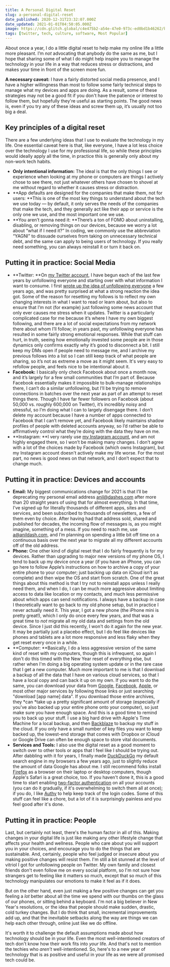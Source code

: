 ```yaml
---
title: A Personal Digital Reset
slug: a-personal-digital-reset
date_published: 2020-12-31T23:32:07.000Z
date_updated: 2021-01-01T04:50:05.000Z
image: https://cdn.glitch.global/c4e475b2-a54e-47e0-973c-ed0bd1b46262/keyboard-closeup.jpeg?v=1669581887215
tags: [twitter, tech, culture, software, Most Popular]
---
```


About once a year, I do a little digital reset to help make my online life a little more pleasant. I’m *not* advocating that anybody do the same as me, but I hope that sharing some of what I do might help inspire you to manage the technology in your life in a way that reduces stress or distractions, and makes your time in front of the screen more fun.

**A necessary caveat:** I have a fairly distorted social media presence, and I have a higher willingness than most to follow some fairly technical steps to manage what my devices and apps are doing. As a result, some of these strategies may not be a good fit if you don't have the patience or interest to follow them, but hopefully they're useful as starting points. The good news is, even if you try any of these ideas and screw them up, it’s usually not too big a deal.

## Key principles of a digital reset

There are a few underlying ideas that I use to evaluate the technology in my life. One essential caveat here is that, like everyone, I have a lot less choice over the technology I use for my professional life, so while these principles would ideally apply all the time, in practice this is generally only about my non-work tech habits.

- **Only intentional information:** The ideal is that the only things I see or experience when looking at my phone or computers are things I actively chose to see there, not just whatever others have chosen to shovel at me without regard to whether it causes stress or distraction.
- **App defaults are designed for the companies that make them, not for users: **This is one of the most key things to understand about the tech we use today — by default, it only serves the needs of the companies that make the tech, and they generally act like their app or service is the only one we use, and the most important one we use.
- **You aren’t gonna need it: **There’s a ton of FOMO about uninstalling, disabling, or removing things on our devices, because we worry a lot about “what if I need it?” In coding, we commonly use the abbreviation “YAGNI” to dissuade ourselves from taking on unnecessary technical debt, and the same can apply to being users of technology. If you really need something, you can always reinstall it or turn it back on.

## Putting it in practice: Social Media

- **Twitter: **On [my Twitter account](https://twitter.com/anildash/), I have begun each of the last few years by unfollowing everyone and starting over with what information I want to consume. I first [wrote up the idea of unfollowing everyone](__GHOST_URL__/2018/07/13/unfollowing-everybody/) a few years ago, and was pretty surprised at what a strong reaction the idea got. Some of the reason for resetting my follows is to reflect my own changing interests in what I want to read or learn about, but also to ensure that I’m not (for example) just following some news account that only ever causes me stress when it updates. Twitter is a particularly complicated case for me because it’s where I have my own biggest following, and there are a lot of social expectations from my network there about whom I’ll follow; in years past, my unfollowing everyone has resulted in some fairly strong emotional responses. While that stuff can hurt, in truth, seeing how emotionally invested some people are in those dynamics only confirms exactly *why* it’s good to disconnect a bit. I still keep my DMs open if people need to message me, and I archive my previous follows into a list so I can still keep track of what people are sharing, so it’s not as extreme a move as it might seem. It's very easy to refollow people, and feels nice to be intentional about it.
- **Facebook:** I basically only check Facebook about once a month now, and it’s largely for a few small communities that I’m part of. Because Facebook essentially makes it impossible to bulk-manage relationships there, I can’t do a similar unfollowing, but I’ll be trying to remove connections in batches over the next year as part of an attempt to reset things there. Though I have far fewer followers on Facebook (about 50,000 vs. roughly 600,000 on Twitter), it’s incredibly noisy and stressful, so I’m doing what I can to largely disengage there. I don’t delete my account because I have a number of apps connected to Facebook that I can’t remove yet, and Facebook likely maintains shadow profiles of people with deleted accounts anyway, so I’d rather be able to affirmatively control what they’re doing with the data they have on me.
- **Instagram: **I very rarely use [my Instagram account](https://www.instagram.com/anildash/), and am not highly engaged there, so I won’t be making many changes. I don't agree with a lot of the choices made by Facebook (which owns Instagram), but my Instagram account doesn't actively make my life worse. For the most part, no news is good news on that network, and I don’t expect that to change much.

## Putting it in practice: Devices and accounts

- **Email:** My biggest communications change for 2021 is that I’ll be deprecating my personal email address [anil@dashes.com](mailto:anil@dashes.com) after more than 20 straight years of using that for almost everything. In that time, I’ve signed up for literally thousands of different apps, sites and services, and been subscribed to thousands of newsletters, a few of them even by choice. After having had that address sold, shared and published for decades, the incoming flow of messages is, as you might imagine, something of a mess. If you need to reach me, use [a@anildash.com](mailto:a@anildash.com), and I’m planning on spending a little bit off time on a continuous basis over the next year to migrate all my different accounts off of the old address.
- **Phone:** One other kind of digital reset that I do fairly frequently is for my devices. Rather than upgrading to major new versions of my phone OS, I tend to back up my device once a year (if you have an iPhone, you can go here to follow Apple’s instructions on how to archive a copy of your entire phone to your computer; just backing up data on iCloud isn’t as complete) and then wipe the OS and start from scratch. One of the great things about this method is that I try not to reinstall apps unless I really need them, and when I do, I can be much more aggressive about limiting access to data like location or my contacts, and much less permissive about which apps can send notifications. I always have a backup in case I theoretically want to go back to my old phone setup, but in practice I never actually need it. This year, I got a new phone (the iPhone mini is pretty great!), which I only do once every few years, and that was a great time to *not* migrate all my old data and settings from the old device. Since I just did this recently, I won't do it again for the new year. It may be partially just a placebo effect, but I do feel like devices like phones and tablets are a lot more responsive and less flaky when they get reset every once in a while.
- **Computer: **Basically, I do a less aggressive version of the same kind of reset with my computers, though this is infrequent, so again I don't do this timed with the New Year reset of everything else, but rather when I'm doing a big operating system update or in the rare case that I get a new computer. Much more important to me is that I download a backup of all the data that I have on various cloud services, so that I have a local copy and can back it up on my own. If you want to do the same, you can download your data from [Google](https://support.google.com/accounts/answer/3024190?hl=en), [Facebook](https://www.facebook.com/dyi/), [Apple](https://privacy.apple.com/), or most other major services by following those links or just searching "download [app name] data". If you download those entire archives, they *can *take up a pretty significant amount of storage (especially if you've also backed up your entire phone onto your computer), so just make sure you have enough space. And this is a good time to remind you to back up your stuff. I use a big hard drive with Apple's Time Machine for a local backup, and then [Backblaze](https://secure.backblaze.com/r/0185u5) to backup my stuff in the cloud. If you only have a small number of key files you want to keep backed up, the lowest-end storage that comes with Dropbox or iCloud or Google Drive can often be enough space to store vital documents.
- **Services and Tools:** I also use the digital reset as a good moment to switch over to other tools or apps that I feel like I should be trying out. After dabbling with it for years, I finally made [DuckDuckGo](https://duckduckgo.com/) my default search engine in my browsers a few years ago, just to slightly reduce the amount of data Google has about me. I still recommend folks install [Firefox](https://www.mozilla.org/en-US/firefox/new/) as a browser on their laptop or desktop computers, though Apple's Safari is a great choice, too. If you haven't done it, this is a good time to start enabling [two-factor authentication](https://twofactorauth.org/) on all your accounts (you can do it gradually, if it's overwhelming to switch them all at once); if you do, I like [Authy](https://authy.com/) to help keep track of the login codes. Some of this stuff can feel like a chore, but a lot of it is surprisingly painless and you feel good after it's done. 

## Putting it in practice: People

Last, but certainly not least, there's the human factor in all of this. Making changes in your digital life is just like making any other lifestyle change that affects your health and wellness. People who care about you will support you in your choices, and encourage you to do the things that are sustainable. And, certainly, people who feel judged or insecure about you making positive changes will resist them. I'm still a bit stunned at the level of vitriol I got for unfollowing people on Twitter. My own family and closest friends don't even follow me on every social platform, so I'm not sure how strangers get to feeling like it matters so much, except that so much of this technology manipulates our emotions to make it feel as if it does.

But on the other hand, even just making a few positive changes can get you feeling a *lot* better about all the time we spend with our thumbs on the glass of our phones, or sitting behind a keyboard. I'm not a big believer in New Year's resolutions, or the idea that people should make sudden, drastic, cold turkey changes. But I do think that small, incremental improvements add up, and that the inevitable setbacks along the way are things we can help each other through, online just like we do offline.

It's worth it to challenge the default assumptions made about how technology should be in your life. Even the most well-intentioned creators of tech don't know how their work fits into *your* life. And that's not to mention the techies who *aren't* well-intentioned. So, here's to a new year of technology that is as positive and useful in your life as we were all promised tech could be.
